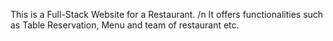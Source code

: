 This is a Full-Stack Website for a Restaurant.
/n
It offers functionalities such as Table Reservation, Menu and team of restaurant etc.

